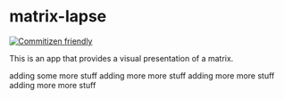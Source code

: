 # matrix-lapse

[![Commitizen friendly](https://img.shields.io/badge/commitizen-friendly-brightgreen.svg)](http://commitizen.github.io/cz-cli/)

This is an app that provides a visual presentation of a matrix.

adding some more stuff
adding more more stuff
adding more more stuff
adding more more stuff
